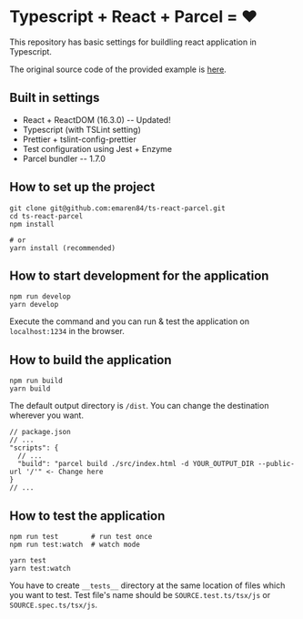 # Typescript + React + Parcel = ❤️

This repository has basic settings for buildling react application in Typescript.

The original source code of the provided example is [here](https://github.com/kentcdodds/advanced-react-patterns/blob/master/14-use-control-props/index.html).

## Built in settings

* React + ReactDOM (16.3.0) -- Updated!
* Typescript (with TSLint setting)
* Prettier + tslint-config-prettier
* Test configuration using Jest + Enzyme
* Parcel bundler -- 1.7.0

## How to set up the project

```
git clone git@github.com:emaren84/ts-react-parcel.git
cd ts-react-parcel
npm install

# or
yarn install (recommended)
```

## How to start development for the application

    npm run develop
    yarn develop

Execute the command and you can run & test the application on `localhost:1234` in the browser.

## How to build the application

    npm run build
    yarn build

The default output directory is `/dist`. You can change the destination wherever you want.

```
// package.json
// ...
"scripts": {
  // ...
  "build": "parcel build ./src/index.html -d YOUR_OUTPUT_DIR --public-url '/'" <- Change here
}
// ...
```

## How to test the application

    npm run test        # run test once
    npm run test:watch  # watch mode

    yarn test
    yarn test:watch

You have to create `__tests__` directory at the same location of files which you want to test.
Test file's name should be `SOURCE.test.ts/tsx/js` or `SOURCE.spec.ts/tsx/js`.
